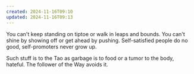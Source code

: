 ```yaml
---
created: 2024-11-16T09:10
updated: 2024-11-16T09:13
---
```



You can't keep standing on tiptoe
or walk in leaps and bounds.
You can't shine by showing off
or get ahead by pushing.
Self-satisfied people do no good,
self-promoters never grow up.

Such stuff is to the Tao
as garbage is to food
or a tumor to the body,
hateful.
The follower of the Way
avoids it.



